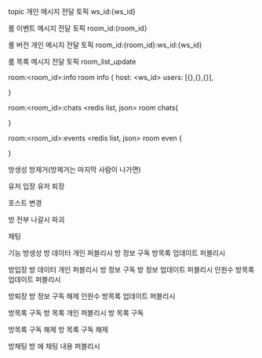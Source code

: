 topic
개인 메시지 전달 토픽
ws_id:{ws_id}

룸 이벤트 메시지 전달 토픽
room_id:{room_id}

룸 버전 개인 메시지 전달 토픽
room_id:{room_id}:ws_id:{ws_id}

룸 목록 메시지 전달 토픽
room_list_update






room:<room_id>:info
<json>
room info
{
    host: <ws_id>
    users: [{},{},{}],
    
}

room:<room_id>:chats
<redis list,  json>
room chats{
    
}

room:<room_id>:events
<redis list,  json>
room even
{

}

방생성
방제거(방제거는 마지막 사람이 나가면)

유저 입장
유저 퇴장

호스트 변경

방 전부 나갈시 파괴

채팅



기능
방생성
    방 데이터 개인 퍼블리시
    방 정보 구독
    방목록 업데이트 퍼블리시

방입장
    방 데이터 개인 퍼블리시
    방 정보 구독
    방 정보 업데이트 퍼블리시
    인원수 방목록 업데이트 퍼블리시

방퇴장
    방 정보 구독 해제
    인원수 방목록 업데이트 퍼블리시

방목록 구독
    방 목록 개인 퍼블리시
    방 목록 구독

방목록 구독 해제
    방 목록 구독 해제

방채팅
    방 에 채팅 내용 퍼블리시